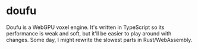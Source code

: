 # doufu
Doufu is a WebGPU voxel engine. It's written in TypeScript so its performance is weak and soft, but it'll be easier to play around with changes. Some day, I might rewrite the slowest parts in Rust/WebAssembly.

